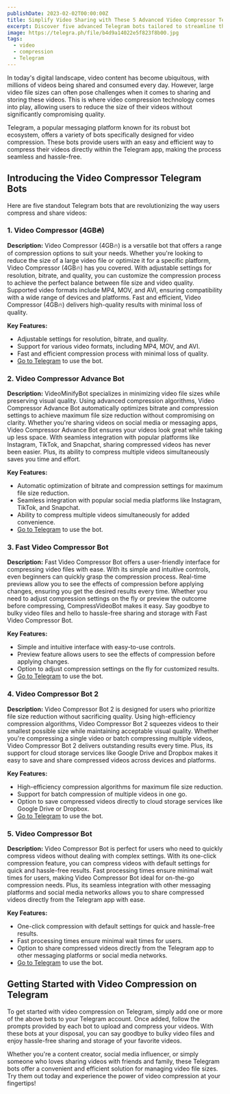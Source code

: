 ```yaml
---
publishDate: 2023-02-02T00:00:00Z
title: Simplify Video Sharing with These 5 Advanced Video Compressor Telegram Bots
excerpt: Discover five advanced Telegram bots tailored to streamline the video compression process, ensuring effortless video sharing.
image: https://telegra.ph/file/b4d9a14022e5f823f8b00.jpg
tags:
  - video
  - compression
  - Telegram
---
```


In today's digital landscape, video content has become ubiquitous, with millions of videos being shared and consumed every day. However, large video file sizes can often pose challenges when it comes to sharing and storing these videos. This is where video compression technology comes into play, allowing users to reduce the size of their videos without significantly compromising quality.

Telegram, a popular messaging platform known for its robust bot ecosystem, offers a variety of bots specifically designed for video compression. These bots provide users with an easy and efficient way to compress their videos directly within the Telegram app, making the process seamless and hassle-free.

## Introducing the Video Compressor Telegram Bots

Here are five standout Telegram bots that are revolutionizing the way users compress and share videos:

### 1. Video Compressor (4GB🔥)

**Description:** Video Compressor (4GB🔥) is a versatile bot that offers a range of compression options to suit your needs. Whether you're looking to reduce the size of a large video file or optimize it for a specific platform, Video Compressor (4GB🔥) has you covered. With adjustable settings for resolution, bitrate, and quality, you can customize the compression process to achieve the perfect balance between file size and video quality. Supported video formats include MP4, MOV, and AVI, ensuring compatibility with a wide range of devices and platforms. Fast and efficient, Video Compressor (4GB🔥) delivers high-quality results with minimal loss of quality.

**Key Features:**
- Adjustable settings for resolution, bitrate, and quality.
- Support for various video formats, including MP4, MOV, and AVI.
- Fast and efficient compression process with minimal loss of quality.
- [Go to Telegram](https://t.me/VideoCompressRobot) to use the bot.

### 2. Video Compressor Advance Bot

**Description:** VideoMinifyBot specializes in minimizing video file sizes while preserving visual quality. Using advanced compression algorithms, Video Compressor Advance Bot automatically optimizes bitrate and compression settings to achieve maximum file size reduction without compromising on clarity. Whether you're sharing videos on social media or messaging apps, Video Compressor Advance Bot ensures your videos look great while taking up less space. With seamless integration with popular platforms like Instagram, TikTok, and Snapchat, sharing compressed videos has never been easier. Plus, its ability to compress multiple videos simultaneously saves you time and effort.

**Key Features:**
- Automatic optimization of bitrate and compression settings for maximum file size reduction.
- Seamless integration with popular social media platforms like Instagram, TikTok, and Snapchat.
- Ability to compress multiple videos simultaneously for added convenience.
- [Go to Telegram](https://t.me/videosCompressorRobot) to use the bot.

### 3. Fast Video Compressor Bot

**Description:** Fast Video Compressor Bot offers a user-friendly interface for compressing video files with ease. With its simple and intuitive controls, even beginners can quickly grasp the compression process. Real-time previews allow you to see the effects of compression before applying changes, ensuring you get the desired results every time. Whether you need to adjust compression settings on the fly or preview the outcome before compressing, CompressVideoBot makes it easy. Say goodbye to bulky video files and hello to hassle-free sharing and storage with Fast Video Compressor Bot.

**Key Features:**
- Simple and intuitive interface with easy-to-use controls.
- Preview feature allows users to see the effects of compression before applying changes.
- Option to adjust compression settings on the fly for customized results.
- [Go to Telegram](https://t.me/FastVideoCompressorBot) to use the bot.

### 4. Video Compressor Bot 2

**Description:** Video Compressor Bot 2 is designed for users who prioritize file size reduction without sacrificing quality. Using high-efficiency compression algorithms, Video Compressor Bot 2 squeezes videos to their smallest possible size while maintaining acceptable visual quality. Whether you're compressing a single video or batch compressing multiple videos, Video Compressor Bot 2 delivers outstanding results every time. Plus, its support for cloud storage services like Google Drive and Dropbox makes it easy to save and share compressed videos across devices and platforms.

**Key Features:**
- High-efficiency compression algorithms for maximum file size reduction.
- Support for batch compression of multiple videos in one go.
- Option to save compressed videos directly to cloud storage services like Google Drive or Dropbox.
- [Go to Telegram](https://t.me/VideoCompressor6Bot) to use the bot.

### 5. Video Compressor Bot

**Description:** Video Compressor Bot is perfect for users who need to quickly compress videos without dealing with complex settings. With its one-click compression feature, you can compress videos with default settings for quick and hassle-free results. Fast processing times ensure minimal wait times for users, making Video Compressor Bot ideal for on-the-go compression needs. Plus, its seamless integration with other messaging platforms and social media networks allows you to share compressed videos directly from the Telegram app with ease.

**Key Features:**
- One-click compression with default settings for quick and hassle-free results.
- Fast processing times ensure minimal wait times for users.
- Option to share compressed videos directly from the Telegram app to other messaging platforms or social media networks.
- [Go to Telegram](https://t.me/VideoCompressor4Bot) to use the bot.

## Getting Started with Video Compression on Telegram

To get started with video compression on Telegram, simply add one or more of the above bots to your Telegram account. Once added, follow the prompts provided by each bot to upload and compress your videos. With these bots at your disposal, you can say goodbye to bulky video files and enjoy hassle-free sharing and storage of your favorite videos.

Whether you're a content creator, social media influencer, or simply someone who loves sharing videos with friends and family, these Telegram bots offer a convenient and efficient solution for managing video file sizes. Try them out today and experience the power of video compression at your fingertips!

